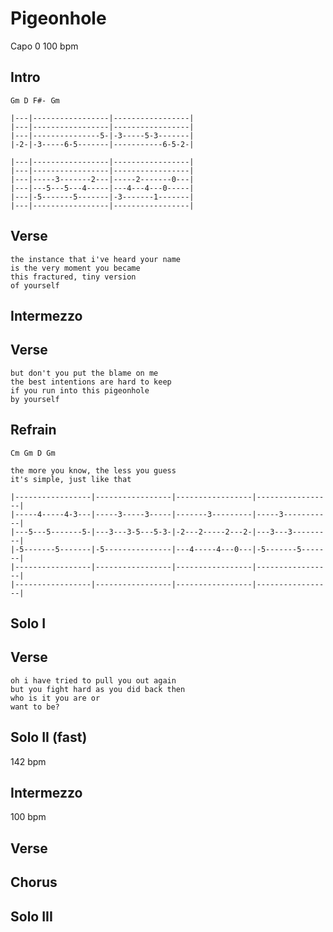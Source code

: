 # Pigeonhole

Capo 0
100 bpm

## Intro

	Gm D F#- Gm

	|---|-----------------|-----------------|
	|---|-----------------|-----------------|
	|---|---------------5-|-3-----5-3-------|
	|-2-|-3-----6-5-------|-----------6-5-2-|

	|---|-----------------|-----------------|
	|---|-----------------|-----------------|
	|---|-----3-------2---|-----2-------0---|
	|---|---5---5---4-----|---4---4---0-----|
	|---|-5-------5-------|-3-------1-------|
	|---|-----------------|-----------------|

## Verse

	the instance that i've heard your name
	is the very moment you became
	this fractured, tiny version
	of yourself

## Intermezzo

## Verse

	but don't you put the blame on me
	the best intentions are hard to keep
	if you run into this pigeonhole
	by yourself

## Refrain

	Cm Gm D Gm

	the more you know, the less you guess
	it's simple, just like that

	|-----------------|-----------------|-----------------|-----------------|
	|-----4-----4-3---|-----3-----3-----|-------3---------|-----3-----------|
	|---5---5-------5-|---3---3-5---5-3-|-2---2-----2---2-|---3---3---------|
	|-5-------5-------|-5---------------|---4-----4---0---|-5-------5-------|
	|-----------------|-----------------|-----------------|-----------------|
	|-----------------|-----------------|-----------------|-----------------|

## Solo I

## Verse

	oh i have tried to pull you out again
	but you fight hard as you did back then
	who is it you are or
	want to be?

## Solo II (fast)

142 bpm

## Intermezzo

100 bpm

## Verse

## Chorus

## Solo III

